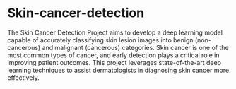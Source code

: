 # Skin-cancer-detection
The Skin Cancer Detection Project aims to develop a deep learning model capable of accurately classifying skin lesion images into benign (non-cancerous) and malignant (cancerous) categories. Skin cancer is one of the most common types of cancer, and early detection plays a critical role in improving patient outcomes. This project leverages state-of-the-art deep learning techniques to assist dermatologists in diagnosing skin cancer more effectively.
